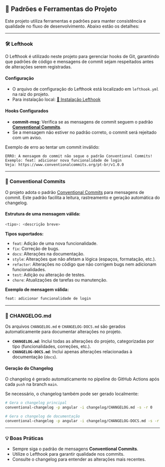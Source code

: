 
## 📘 Padrões e Ferramentas do Projeto

Este projeto utiliza ferramentas e padrões para manter consistência e qualidade no fluxo de desenvolvimento. Abaixo estão os detalhes:

---

### 🛠 **Lefthook**
O Lefthook é utilizado neste projeto para gerenciar hooks de Git, garantindo que padrões de código e mensagens de commit sejam respeitados antes de alterações serem registradas.

#### Configuração
- O arquivo de configuração do Lefthook está localizado em `lefthook.yml` na raiz do projeto.
- Para instalação local: [🚀 Instalação Lefthook](https://github.com/evilmartians/lefthook?tab=readme-ov-file#install)


#### Hooks Configurados
- **commit-msg**: Verifica se as mensagens de commit seguem o padrão [**Conventional Commits**](https://www.conventionalcommits.org/pt-br/v1.0.0/).
- Se a mensagem não estiver no padrão correto, o commit será rejeitado com um aviso.

Exemplo de erro ao tentar um commit inválido:
```
ERRO: A mensagem do commit não segue o padrão Conventional Commits!
Exemplo: feat: adicionar nova funcionalidade de login
Veja: https://www.conventionalcommits.org/pt-br/v1.0.0
```

---

### 📝 **Conventional Commits**
O projeto adota o padrão [Conventional Commits](https://www.conventionalcommits.org/en/v1.0.0/) para mensagens de commit. Este padrão facilita a leitura, rastreamento e geração automática do changelog.

#### Estrutura de uma mensagem válida:
```bash
<tipo>: <descrição breve>
```

**Tipos suportados:**
- `feat`: Adição de uma nova funcionalidade.
- `fix`: Correção de bugs.
- `docs`: Alterações na documentação.
- `style`: Alterações que não afetam a lógica (espaços, formatação, etc.).
- `refactor`: Alterações no código que não corrigem bugs nem adicionam funcionalidades.
- `test`: Adição ou alteração de testes.
- `chore`: Atualizações de tarefas ou manutenção.

**Exemplo de mensagem válida:**
```bash
feat: adicionar funcionalidade de login
```

---

### 📄 **CHANGELOG.md**
Os arquivos `CHANGELOG.md` e `CHANGELOG-DOCS.md` são gerados automaticamente para documentar alterações no projeto.

- **`CHANGELOG.md`**: Inclui todas as alterações do projeto, categorizadas por tipo (funcionalidades, correções, etc.).
- **`CHANGELOG-DOCS.md`**: Inclui apenas alterações relacionadas à documentação (`docs`).

#### Geração do Changelog
O changelog é gerado automaticamente no pipeline do GitHub Actions após cada `push` na branch `main`.

Se necessário, o changelog também pode ser gerado localmente:
```bash
# Gera o changelog principal
conventional-changelog -p angular -i changelog/CHANGELOG.md -s -r 0

# Gera o changelog de documentação
conventional-changelog -p angular -i changelog/CHANGELOG-DOCS.md -s -r 0 --config .changelog/config/.conventional-changelog-docs-config.js
```

---

### 💡 Boas Práticas
- Sempre siga o padrão de mensagens **Conventional Commits**.
- Utilize o Lefthook para garantir qualidade nos commits.
- Consulte o changelog para entender as alterações mais recentes.
